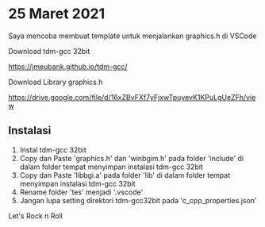 # 25 Maret 2021
Saya mencoba membuat template untuk menjalankan graphics.h di VSCode

Download tdm-gcc 32bit 

https://jmeubank.github.io/tdm-gcc/


Download Library graphics.h 

https://drive.google.com/file/d/16xZBvFXf7yFjxwTpuyevK1KPuLgUeZFh/view

## Instalasi 
1. Instal tdm-gcc 32bit
2. Copy dan Paste 'graphics.h' dan 'winbgim.h' pada folder 'include' di dalam folder tempat menyimpan instalasi tdm-gcc 32bit
3. Copy dan Paste 'libbgi.a' pada folder 'lib' di dalam folder tempat menyimpan instalasi tdm-gcc 32bit
4. Rename folder 'tes' menjadi '.vscode'
5. Jangan lupa setting direktori tdm-gcc32bit pada 'c_cpp_properties.json'

Let's Rock n Roll
